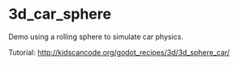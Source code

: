 # 3d_car_sphere
Demo using a rolling sphere to simulate car physics.

Tutorial: http://kidscancode.org/godot_recipes/3d/3d_sphere_car/
